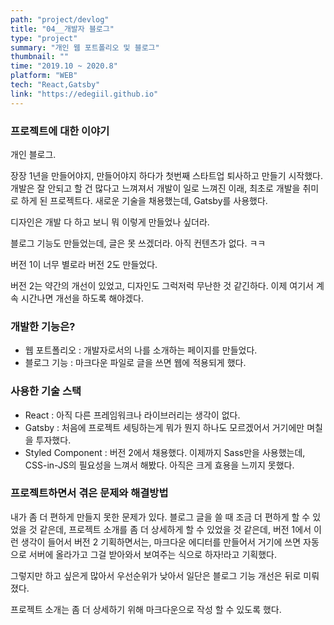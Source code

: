 ```yaml
---
path: "project/devlog"
title: "04__개발자 블로그"
type: "project"
summary: "개인 웹 포트폴리오 및 블로그"
thumbnail: ""
time: "2019.10 ~ 2020.8"
platform: "WEB"
tech: "React,Gatsby"
link: "https://edegiil.github.io"
---
```


### 프로젝트에 대한 이야기
개인 블로그.

장장 1년을 만들어야지, 만들어야지 하다가 첫번째 스타트업 퇴사하고 만들기 시작했다. 개발은 잘 안되고 할 건 많다고 느껴져서 개발이 일로 느껴진 이래, 최초로 개발을 취미로 하게 된 프로젝트다.
새로운 기술을 채용했는데, Gatsby를 사용했다.

디자인은 개발 다 하고 보니 뭐 이렇게 만들었나 싶더라.

블로그 기능도 만들었는데, 글은 못 쓰겠더라. 아직 컨텐츠가 없다. ㅋㅋ

버전 1이 너무 별로라 버전 2도 만들었다.

버전 2는 약간의 개선이 있었고, 디자인도 그럭저럭 무난한 것 같긴하다. 이제 여기서 계속 시간나면 개선을 하도록 해야겠다.

### 개발한 기능은?
* 웹 포트폴리오 : 개발자로서의 나를 소개하는 페이지를 만들었다.
* 블로그 기능 : 마크다운 파일로 글을 쓰면 웹에 적용되게 했다.

### 사용한 기술 스택
* React : 아직 다른 프레임워크나 라이브러리는 생각이 없다.
* Gatsby : 처음에 프로젝트 세팅하는게 뭐가 뭔지 하나도 모르겠어서 거기에만 며칠을 투자했다.
* Styled Component : 버전 2에서 채용했다. 이제까지 Sass만을 사용했는데, CSS-in-JS의 필요성을 느껴서 해봤다. 아직은 크게 효용을 느끼지 못했다.

### 프로젝트하면서 겪은 문제와 해결방법
내가 좀 더 편하게 만들지 못한 문제가 있다. 블로그 글을 쓸 때 조금 더 편하게 할 수 있었을 것 같은데, 프로젝트 소개를 좀 더 상세하게 할 수 있었을 것 같은데, 
버전 1에서 이런 생각이 들어서 버전 2 기획하면서는, 마크다운 에디터를 만들어서 거기에 쓰면 자동으로 서버에 올라가고 그걸 받아와서 보여주는 식으로 하자!라고 기획했다.

그렇지만 하고 싶은게 많아서 우선순위가 낮아서 일단은 블로그 기능 개선은 뒤로 미뤄졌다.

프로젝트 소개는 좀 더 상세하기 위해 마크다운으로 작성 할 수 있도록 했다.

